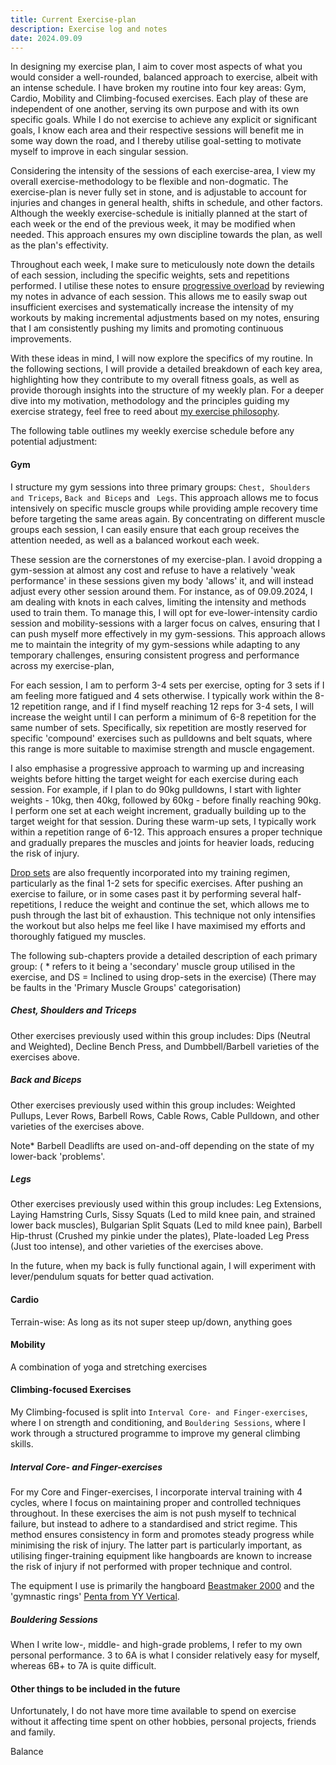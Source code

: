 ```yaml
---
title: Current Exercise-plan
description: Exercise log and notes
date: 2024.09.09
---
```


In designing my exercise plan, I aim to cover most aspects of what you would consider a well-rounded, balanced approach to exercise, albeit with an intense schedule. I have broken my routine into four key areas: Gym, Cardio, Mobility and Climbing-focused exercises. Each play of these are independent of one another, serving its own purpose and with its own specific goals. While I do not exercise to achieve any explicit or significant goals, I know each area and their respective sessions will benefit me in some way down the road, and I thereby utilise goal-setting to motivate myself to improve in each singular session. 

Considering the intensity of the sessions of each exercise-area, I view my overall exercise-methodology to be flexible and non-dogmatic. The exercise-plan is never fully set in stone, and is adjustable to account for injuries and changes in general health, shifts in schedule, and other factors. Although the weekly exercise-schedule is initially planned at the start of each week or the end of the previous week, it may be modified when needed. This approach ensures my own discipline towards the plan, as well as the plan's effectivity. 

Throughout each week, I make sure to meticulously note down the details of each session, including the specific weights, sets and repetitions performed. I utilise these notes to ensure [progressive overload](https://en.wikipedia.org/wiki/Progressive_overload) by reviewing my notes in advance of each session. This allows me to easily swap out insufficient exercises and systematically increase the intensity of my workouts by making incremental adjustments based on my notes, ensuring that I am consistently pushing my limits and promoting continuous improvements.

With these ideas in mind, I will now explore the specifics of my routine. In the following sections, I will provide a detailed breakdown of each key area, highlighting how they contribute to my overall fitness goals, as well as provide thorough insights into the structure of my weekly plan. For a deeper dive into my motivation, methodology and the principles guiding my exercise strategy, feel free to reed about [my exercise philosophy](https://haavard.netlify.app/content/blog/other_thoughts_and_notes/workoutphilosophy).

The following table outlines my weekly exercise schedule before any potential adjustment:
<content-table :headers="['Day', 'Key area', 'Focus area', 'Additional Comments']" :rows="[
    ['Monday', 'Rest', '', ''],
    ['Tuesday', 'Cardio + Climbing-focused exercises', 'Low-intensity cardio + Interval core- and finger-exercises', ''],
    ['Wednesday', 'Gym + Mobility', 'Back and Biceps + Mobility', ''],
    ['Thursday', 'Cardio + Climbing-focused exercises', 'Medium-intensity cardio + Interval core- and finger-exercises', ''],
    ['Friday', 'Gym + Mobility', 'Chest, Shoulders and Triceps + Mobility', ''],
    ['Saturday', 'Cardio + Climbing-focused exercises', 'Low-intensity cardio + Bouldering-session', ''],
    ['Sunday', 'Gym + Mobility', 'Legs + Mobility', ''],
]">
</content-table>



#### Gym
I structure my gym sessions into three primary groups: `Chest, Shoulders and Triceps`, `Back and Biceps` and ` Legs`. This approach allows me to focus intensively on specific muscle groups while providing ample recovery time before targeting the same areas again. By concentrating on different muscle groups each session, I can easily ensure that each group receives the attention needed, as well as a balanced workout each week. 

These session are the cornerstones of my exercise-plan. I avoid dropping a gym-session at almost any cost and refuse to have a relatively 'weak performance' in these sessions given my body 'allows' it, and will instead adjust every other session around them. For instance, as of 09.09.2024, I am dealing with knots in each calves, limiting the intensity and methods used to train them. To manage this, I will opt for eve-lower-intensity cardio session and mobility-sessions with a larger focus on calves, ensuring that I can push myself more effectively in my gym-sessions. This approach allows me to maintain the integrity of my gym-sessions while adapting to any temporary challenges, ensuring consistent progress and performance across my exercise-plan,

For each session, I am to perform 3-4 sets per exercise, opting for 3 sets if I am feeling more fatigued and 4 sets otherwise. I typically work within the 8-12 repetition range, and if I find myself reaching 12 reps for 3-4 sets, I will increase the weight until I can perform a minimum of 6-8 repetition for the same number of sets. Specifically, six repetition are mostly reserved for specific 'compound' exercises such as pulldowns and belt squats, where this range is more suitable to maximise strength and muscle engagement.

I also emphasise a progressive approach to warming up and increasing weights before hitting the target weight for each exercise during each session. For example, if I plan to do 90kg pulldowns, I start with lighter weights - 10kg, then 40kg, followed by 60kg - before finally reaching 90kg. I perform one set at each weight increment, gradually building up to the target weight for that session. During these warm-up sets, I typically work within a repetition range of 6-12. This approach ensures a proper technique and gradually prepares the muscles and joints for heavier loads, reducing the risk of injury. 

[Drop sets](https://en.wikipedia.org/wiki/Drop_set) are also frequently incorporated into my training regimen, particularly as the final 1-2 sets for specific exercises. After pushing an exercise to failure, or in some cases past it by performing several half-repetitions, I reduce the weight and continue the set, which allows me to push through the last bit of exhaustion. This technique not only intensifies the workout but also helps me feel like I have maximised my efforts and thoroughly fatigued my muscles.

The following sub-chapters provide a detailed description of each primary group:
( * refers to it being a 'secondary' muscle group utilised in the exercise, and DS = Inclined to using drop-sets in the exercise)
(There may be faults in the 'Primary Muscle Groups' categorisation)

##### Chest, Shoulders and Triceps


<content-table :headers="['Exercise', 'Primary Muscle Groups', 'Sets and ti', 'Additional Comments']" :rows="[
    ['Iso-lateral Bench Press', 'Pectoralis(Major(Mid)), Deltoids (Ant.), Triceps', '3-4 Sets of 8-12 Reps', ''],
    ['Iso-lateral Dumbbell Shoulder Press', 'Deltoids (Ant. + Lat.), Triceps', '3-4 Sets of 8-12 Reps', 'DS. '],
    ['Uni-lateral Cable Tricep Kickback', 'Triceps, Deltoid (Post)*', '3-4 Sets of 8-12 Reps', 'DS.'],
    ['Uni-lateral Leaning Lateral Raise (Cable)', 'Deltoids (Lat.)', '3-4 Sets of 8-12 Reps', 'DS. '],
    ['Iso-lateral Incline Dumbbell Bench Press', 'Pectoralis(Major(Upper + Mid*)), Deltoids (Ant.), Triceps', '3-4 Sets of 8-12 Reps', 'DS. '],
    ['Iso-lateral Incline Flies', 'Pectoralis(Major(Upper + Mid)), Deltoids (Ant.), Triceps*', '3-4 Sets of 8-12 Reps', ''],
]">
</content-table>

Other exercises previously used within this group includes: Dips (Neutral and Weighted), Decline Bench Press, and Dumbbell/Barbell varieties of the exercises above. 

##### Back and Biceps


<content-table :headers="['Exercise', 'Primary Muscle Groups', 'Sets and Repetitions', 'Additional Comments']" :rows="[
    ['Pullup', 'Lats, Rhom, Biceps, Traps, Rotator Cuffs*', '3-4 Sets of 12 Reps', 'Serves as a harder warm-up'],
    ['Uni-lateral External Rotation (Cable)', 'Rotator Cuffs(Infra + Teres Minor), Deltoids(Post.)*', '3-4 Sets of 12-15 Reps', 'Low weights to ensure control and proper activation of stabalising muscles'],
    ['Uni-lateral Lever Underhand Pulldown', 'Lats, Rhom, Traps, Biceps, Deltoids(Post)*', '3-4 Sets of 6-12 Reps', 'DS. '],
    ['Uni-lateral Internal Rotation (Cable)', 'Rotator Cuffs(Subscap. + Teres Major), Deltoid(Ant.)', '3-4 Sets of 12-15 Reps', 'Low weights to ensure control and proper activation of stabalising muscles'],
    ['Barbell Deadlifts', 'Erector Spinae, Glutes, Hamstrings, Lats, Traps, Forearms', '3-4 Sets of 8-12 Reps', ''],
    ['Iso-lateral Row', 'Lats, Rhom, Traps, Biceps, Deltoids (Post)', '3-4 Sets of 8-12 Reps', 'DS.'],
    ['Uni-lateral Forward-leaning Bicep Curl (Cable)', 'Biceps, Brachialis', '3-4 Sets of 8-12 Reps', 'DS.'],
]">
</content-table>

Other exercises previously used within this group includes: Weighted Pullups, Lever Rows, Barbell Rows, Cable Rows, Cable Pulldown, and other varieties of the exercises above.

Note* Barbell Deadlifts are used on-and-off depending on the state of my lower-back 'problems'. 


##### Legs


<content-table :headers="['Exercise', 'Primary Muscle Groups', 'Sets and ti', 'Additional Comments']" :rows="[
    ['Belt Squats', 'Glutes, Quads, Hamstrings*, Adductors*, Erector Spinae*', '4 Sets of 6-12 Reps', ''],
    ['Uni-lateral Standing Leg Curls', 'Hamstrings, Glutes*', '4 Sets for 8-12 Reps', 'DS. '],
    ['Weighted Calf Raise', 'Calves (Gastrocnemius, Soleus)', '4 Sets of 10-15 Reps', ''],
    ['Quad-focused Hacksquat', 'Quads, Glutes*, Hamstrings*', '3-4 Sets for 8-12 Reps', 'DS. '],
    ['Plate-loaded Hipthrust', 'Glutes, Hamstrings, Erector Spinae', '3-4 Sets of 8-12 Reps', ''],
]">
</content-table>

Other exercises previously used within this group includes: Leg Extensions, Laying Hamstring Curls, Sissy Squats (Led to mild knee pain, and strained lower back muscles), Bulgarian Split Squats (Led to mild knee pain), Barbell Hip-thrust (Crushed my pinkie under the plates), Plate-loaded Leg Press (Just too intense), and other varieties of the exercises above.

In the future, when my back is fully functional again, I will experiment with lever/pendulum squats for better quad activation.

#### Cardio


Terrain-wise: As long as its not super steep up/down, anything goes

<content-table :headers="['Exercise', 'Details', 'Additional Comments']" :rows="[
    ['Low-intensity cardio', '3-5km at a pace of 6-8 minutes per km depending on the distance', ''],
    ['Medium-intensity cardio', '3-8km at pace of 5-7 minutes per km depending on the distance', ''],
    ['High-intensity cardio', '3-5km at a pace of < 5 minutes per km depending on the distance', 'Due to persisting knots in my calfs, this is not included in the plan'],
]">
</content-table>


#### Mobility

A combination of yoga and stretching exercises

<content-table :headers="['Primary Muscle Groups', 'Stretches and Poses', 'Stretches using a Foam-roller', 'Additional Comments']" :rows="[
    ['Wrists and Forearms', 'Wrist Rotation, Wrist Movement, Wrist Walks', '', ''],
    ['Chest, Shoulders and Back', 'Lateral Stretch, Seated Shoulder Extension, Thread The Needle, Downward-Facing Dog, Child`s pose, Cat/Cow', '', ''],
    ['Abs, Legs and Hips', 'Cobra Pose (+ Cat/Cow from before), Deep Runner Lunge (+ World`s Greatest Stretch), 90/90, Seated Butterfly Pose, Garland pose, Frog Pose, Single-Leg Frog Pose, Standing Straddle Stretch, Forward Fold, Wall Calf Stretch', '', ''],
]">
</content-table>


#### Climbing-focused Exercises
My Climbing-focused is split into `Interval Core- and Finger-exercises`, where I on strength and conditioning, and `Bouldering Sessions`, where I work through a structured programme to improve my general climbing skills. 


##### Interval Core- and Finger-exercises
For my Core and Finger-exercises, I incorporate interval training with 4 cycles, where I focus on maintaining proper and controlled techniques throughout. In these exercises the aim is not push myself to technical failure, but instead to adhere to a standardised and strict regime. This method ensures consistency in form and promotes steady progress while minimising the risk of injury. The latter part is particularly important, as utilising finger-training equipment like hangboards are known to increase the risk of injury if not performed with proper technique and control.

The equipment I use is primarily the hangboard [Beastmaker 2000](https://www.beastmaker.co.uk/products/beastmaker-2000-series) and the 'gymnastic rings' [Penta from YY Vertical](https://www.yyvertical.com/en/products/penta).

<content-table :headers="['Exercise', 'Primary Muscle Groups', 'Repitition | Time', 'Additional Comments']" :rows="[
    ['Pullup', 'Lats, Rhom, Biceps, Traps, Rotator Cuffs*', '12 Reps', ''],
    ['Lying Kneetuck', 'Abs (Rectus Abdominis), Hip Flexors', '20 Reps', ''],
    ['Sideplank', 'Obliques, Transverse Abd., Rectus Abd.*, Glutes*', '45 Seconds per Side', ''],
    ['Hangboard', 'Forearms(Flexors and Extensors), Finger Flexors', '10s/8s On/Off for 6 Mini-sets', 'Holds used: 0 Degree Sloper, 4 Finger Crimp (20mm), 20 Degree Sloper, Elbow-Locked 4 Finger Crimp (20mm). Previously used holds includes 4 Finger Crimp (10mm), Big 2 Finger Pockets'],
    ['Flutterkicks', 'Abs (Rectus Abd.), Hip Flexors', '50 Reps', ''],
    ['Hanging Kneetuck', 'Abs (Rectus Abd.), Hip Flexors, Forearms(Flexors and Extensors)*', '12 Reps', ''],
]">
</content-table>



##### Bouldering Sessions


When I write low-, middle- and high-grade problems, I refer to my own personal performance. 3 to 6A is what I consider relatively easy for myself, whereas 6B+ to 7A is quite difficult.

<content-table :headers="['Training Phases', 'Description', 'Time', 'Additional Comments']" :rows="[
    ['Stretching', 'A lighter version of my Mobility Sessions', '10-15 Minutes', ''],
    ['Warm-up', 'Low-grade problems (3 to 6A) - Specifically focus on warming up legs and shoulders', '10-20 Minutes', ''],
    ['Technique-focused Climbing', 'Commonly middle-grade problems (5+ to 6B) with larger focus on `Silent Movements` and generally good technique', 'Minimum 30 Minutes', ''],
    ['Grade-Chasing', 'High-grade problems (6B+ to 7A) where I focus on pushing my strength and technique', '30-45 Minutes', ''],
    ['Cool-down', 'A gradual decrese from Middle- to Low-grade problems (6B to 5)', '10-15 Minutes', ''],
    ['Stretching', 'A lighter version of my Mobility Sessions', '10-15 Minutes', ''],
]">
</content-table>



#### Other things to be included in the future

Unfortunately, I do not have more time available to spend on exercise without it affecting time spent on other hobbies, personal projects, friends and family. 

Balance



